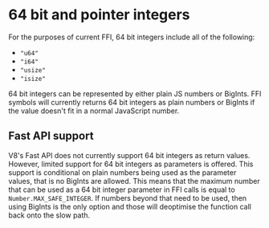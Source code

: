 # 64 bit and pointer integers

For the purposes of current FFI, 64 bit integers include all of the following:

- `"u64"`
- `"i64"`
- `"usize"`
- `"isize"`

64 bit integers can be represented by either plain JS numbers or BigInts. FFI
symbols will currently returns 64 bit integers as plain numbers or BigInts if
the value doesn't fit in a normal JavaScript number.

## Fast API support

V8's Fast API does not currently support 64 bit integers as return values.
However, limited support for 64 bit integers as parameters is offered. This
support is conditional on plain numbers being used as the parameter values, that
is no BigInts are allowed. This means that the maximum number that can be used
as a 64 bit integer parameter in FFI calls is equal to
`Number.MAX_SAFE_INTEGER`. If numbers beyond that need to be used, then using
BigInts is the only option and those will deoptimise the function call back onto
the slow path.
